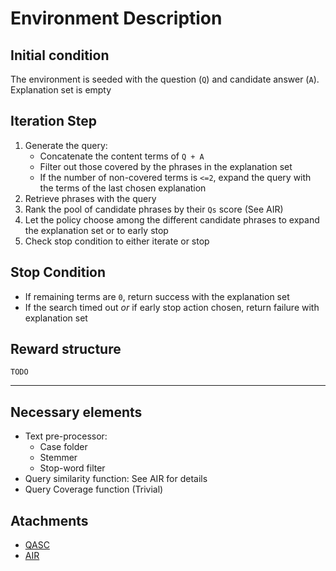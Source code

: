 # Environment Description

## Initial condition
The environment is seeded with the question (`Q`) and candidate answer (`A`).
Explanation set is empty

## Iteration Step
1. Generate the query:
   - Concatenate the content terms of `Q + A`
   - Filter out those covered by the phrases in the explanation set
    - If the number of non-covered terms is `<=2`, expand the query with the terms of the last chosen explanation
2. Retrieve phrases with the query
3. Rank the pool of candidate phrases by their `Qs` score (See AIR)
4. Let the policy choose among the different candidate phrases to expand the explanation set or to early stop
5. Check stop condition to either iterate or stop
    
    
## Stop Condition
- If remaining terms are `0`, return success with the explanation set
- If the search timed out _or_ if early stop action chosen, return failure with explanation set

## Reward structure
`TODO`

---
## Necessary elements

- Text pre-processor:
    - Case folder
    - Stemmer
    - Stop-word filter
- Query similarity function: See AIR for details
- Query Coverage function (Trivial)

## Atachments
- [QASC](https://arxiv.org/pdf/1910.11473.pdf)
- [AIR](https://arxiv.org/pdf/2005.01218.pdf)
